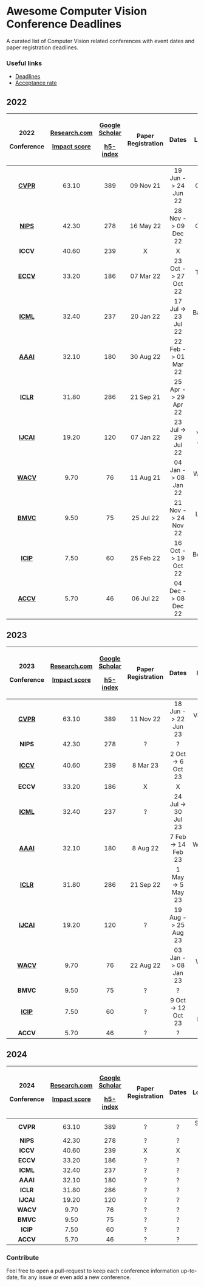 [comment]: <> (used to generate all tables: https://products.aspose.app/words/conversion/word-to-md)

# Awesome Computer Vision Conference Deadlines
A curated list of Computer Vision related conferences with event dates and paper registration deadlines.

### Useful links
- [Deadlines](https://aideadlin.es/?sub=ML,CV)
- [Acceptance rate](https://github.com/lixin4ever/Conference-Acceptance-Rate)

## 2022

|<p>**2022**</p><p>**Conference**</p>|<p>[**Research.com**](https://research.com/conference-rankings/computer-science)</p><p>[**Impact score**](https://research.com/conference-rankings/computer-science)</p>|<p>[**Google Scholar**](https://scholar.google.com/citations?view_op=top_venues&hl=en&vq=eng_computervisionpatternrecognition)</p><p>[**h5-index**](https://scholar.google.com/citations?view_op=top_venues&hl=en&vq=eng_computervisionpatternrecognition)</p>|**Paper Registration**|**Dates**|**Location**|
| :-: | :-: | :-: | :-: | :-: | :-: |
|[**CVPR**](https://cvpr2022.thecvf.com/)|63.10|389|09 Nov 21|19 Jun -> 24 Jun 22|New Orleans, USA|
|[**NIPS**](https://nips.cc/)|42.30|278|16 May 22|28 Nov -> 09 Dec 22|New, Orleans, USA|
|**ICCV**|40.60|239|X|X|X|
|[**ECCV**](https://eccv2022.ecva.net/)|33.20|186|07 Mar 22|23 Oct -> 27 Oct 22|Tel Aviv, Israel|
|[**ICML**](https://icml.cc/)|32.40|237|20 Jan 22|17 Jul -> 23 Jul 22|Baltimore, USA|
|[**AAAI**](https://aaai.org/Conferences/AAAI-22/)|32.10|180|30 Aug 22|22 Feb -> 01 Mar 22|Virtual|
|[**ICLR**](https://iclr.cc/virtual/2022/index.html)|31.80|286|21 Sep 21|25 Apr -> 29 Apr 22|Virtual|
|[**IJCAI**](https://ijcai-22.org/)|19.20|120|07 Jan 22|23 Jul -> 29 Jul 22|Vienna, Austria|
|[**WACV**](https://wacv2022.thecvf.com/)|9.70|76|11 Aug 21|04 Jan -> 08 Jan 22|Waikoloa, Hawaii|
|[**BMVC**](https://bmvc2022.org/)|9.50|75|25 Jul 22|21 Nov -> 24 Nov 22|London, UK|
|[**ICIP**](https://2022.ieeeicip.org/)|7.50|60|25 Feb 22|16 Oct -> 19 Oct 22|Bordeaux, France|
|[**ACCV**](https://accv2022.org/en/default.asp)|5.70|46|06 Jul 22|04 Dec -> 08 Dec 22|Macau SAR, China|


## 2023

|<p>**2023**</p><p>**Conference**</p>|<p>[**Research.com**](https://research.com/conference-rankings/computer-science)</p><p>[**Impact score**](https://research.com/conference-rankings/computer-science)</p>|<p>[**Google Scholar**](https://scholar.google.com/citations?view_op=top_venues&hl=en&vq=eng_computervisionpatternrecognition)</p><p>[**h5-index**](https://scholar.google.com/citations?view_op=top_venues&hl=en&vq=eng_computervisionpatternrecognition)</p>|**Paper Registration**|**Dates**|**Location**|
| :-: | :-: | :-: | :-: | :-: | :-: |
|[**CVPR**](https://cvpr2023.thecvf.com/)|63.10|389|11 Nov 22|18 Jun -> 22 Jun 23|Vancouver, Canada|
|**NIPS**|42.30|278|?|?|?|
|[**ICCV**](https://iccv2023.thecvf.com/)|40.60|239|8 Mar 23|2 Oct -> 6 Oct 23|Paris, France|
|**ECCV**|33.20|186|X|X|X|
|[**ICML**](https://icml.cc/Conferences/2023/Dates)|32.40|237|?|24 Jul -> 30 Jul 23|?|
|[**AAAI**](https://aaai.org/Conferences/AAAI-23/)|32.10|180|8 Aug 22|7 Feb -> 14 Feb 23|Washington DC, USA|
|[**ICLR**](https://iclr.cc/Conferences/2023)|31.80|286|21 Sep 22|1 May -> 5 May 23|Kigali Rwanda|
|[**IJCAI**](https://ijcai-23.org/)|19.20|120|?|19 Aug -> 25 Aug 23|Cape Town, South Africa|
|[**WACV**](https://wacv2023.thecvf.com/)|9.70|76|22 Aug 22|03 Jan -> 08 Jan 23|Waikoloa, Hawaii|
|**BMVC**|9.50|75|?|?|?|
|[**ICIP**](http://2023.ieeeicip.org/)|7.50|60|?|9 Oct -> 12 Oct 23|Kuala Lumpur, Malaysia|
|**ACCV**|5.70|46|?|?|?|

## 2024

|<p>**2024**</p><p>**Conference**</p>|<p>[**Research.com**](https://research.com/conference-rankings/computer-science)</p><p>[**Impact score**](https://research.com/conference-rankings/computer-science)</p>|<p>[**Google Scholar**](https://scholar.google.com/citations?view_op=top_venues&hl=en&vq=eng_computervisionpatternrecognition)</p><p>[**h5-index**](https://scholar.google.com/citations?view_op=top_venues&hl=en&vq=eng_computervisionpatternrecognition)</p>|**Paper Registration**|**Dates**|**Location**|
| :-: | :-: | :-: | :-: | :-: | :-: |
|**CVPR**|63.10|389|?|?|Seattle, USA|
|**NIPS**|42.30|278|?|?|?|
|**ICCV**|40.60|239|X|X|X|
|**ECCV**|33.20|186|?|?|?|
|**ICML**|32.40|237|?|?|?|
|**AAAI**|32.10|180|?|?|?|
|**ICLR**|31.80|286|?|?|?|
|**IJCAI**|19.20|120|?|?|?|
|**WACV**|9.70|76|?|?|?|
|**BMVC**|9.50|75|?|?|?|
|**ICIP**|7.50|60|?|?|?|
|**ACCV**|5.70|46|?|?|?|

### Contribute
Feel free to open a pull-request to keep each conference information up-to-date, fix any issue or even add a new conference.

